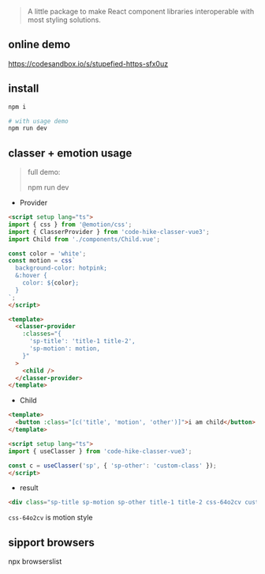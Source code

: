 > A little package to make React component libraries interoperable with most styling solutions.

## online demo

https://codesandbox.io/s/stupefied-https-sfx0uz

## install

```bash
npm i

# with usage demo
npm run dev
```

## classer + emotion usage

> full demo:
>
> npm run dev

- Provider

```html
<script setup lang="ts">
import { css } from '@emotion/css';
import { ClasserProvider } from 'code-hike-classer-vue3';
import Child from './components/Child.vue';

const color = 'white';
const motion = css`
  background-color: hotpink;
  &:hover {
    color: ${color};
  }
`;
</script>

<template>
  <classer-provider
    :classes="{
      'sp-title': 'title-1 title-2',
      'sp-motion': motion,
    }"
  >
    <child />
  </classer-provider>
</template>
```

- Child

```html
<template>
  <button :class="[c('title', 'motion', 'other')]">i am child</button>
</template>

<script setup lang="ts">
import { useClasser } from 'code-hike-classer-vue3';

const c = useClasser('sp', { 'sp-other': 'custom-class' });
</script>

```

- result

```html
<div class="sp-title sp-motion sp-other title-1 title-2 css-64o2cv custom-class">i am child</div>
```

```css-64o2cv``` is motion style

## sipport browsers

npx browserslist
